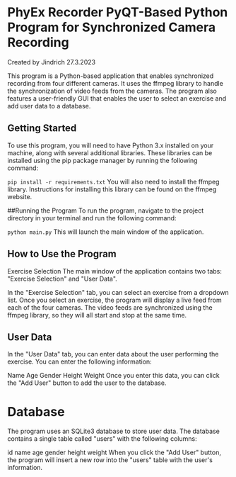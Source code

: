 # PhyEx Recorder PyQT-Based Python Program for Synchronized Camera Recording
Created by Jindrich 27.3.2023

This program is a Python-based application that enables synchronized recording from four different cameras. It uses the ffmpeg library to handle the synchronization of video feeds from the cameras. The program also features a user-friendly GUI that enables the user to select an exercise and add user data to a database.

## Getting Started
To use this program, you will need to have Python 3.x installed on your machine, along with several additional libraries. These libraries can be installed using the pip package manager by running the following command:

`pip install -r requirements.txt`
You will also need to install the ffmpeg library. Instructions for installing this library can be found on the ffmpeg website.

##Running the Program
To run the program, navigate to the project directory in your terminal and run the following command:

`python main.py`
This will launch the main window of the application.

## How to Use the Program
Exercise Selection
The main window of the application contains two tabs: "Exercise Selection" and "User Data".

In the "Exercise Selection" tab, you can select an exercise from a dropdown list. Once you select an exercise, the program will display a live feed from each of the four cameras. The video feeds are synchronized using the ffmpeg library, so they will all start and stop at the same time.

## User Data
In the "User Data" tab, you can enter data about the user performing the exercise. You can enter the following information:

Name
Age
Gender
Height
Weight
Once you enter this data, you can click the "Add User" button to add the user to the database.

# Database
The program uses an SQLite3 database to store user data. The database contains a single table called "users" with the following columns:

id
name
age
gender
height
weight
When you click the "Add User" button, the program will insert a new row into the "users" table with the user's information.




